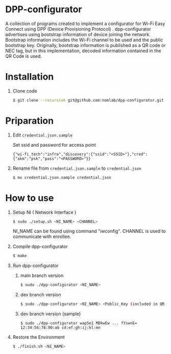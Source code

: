 # DPP-configurator

A collection of programs created to implement a configurator for Wi-Fi Easy Connect using DPP (Device Provisioning Protocol) . dpp-configurator advertises using bootstrap information of device joining the network. Bootstrap information includes the Wi-Fi channel to be used and the public bootstrap key. Originally, bootstrap information is published as a QR code or NEC tag, but in this implementation, decoded information contained in the QR Code is used.  

# Installation 
1. Clone code
   ```bash
   $ git clone --recursive git@github.com:nomlab/dpp-configurator.git
   ```

# Priparation
1. Edit `credential.json.sample`
   
   Set ssid and password for access point
   ```
   {"wi-fi_tech":"infra","discovery":{"ssid":"<SSID>"},"cred":{"akm":"psk","pass":"<PASSWORD>"}}
   ```
2. Rename file from `credential.json.sample` to `credential.json`
   ```bash
   $ mv credential.json.sample credential.json
   ```

# How to use
1. Setup NI ( Network Interface )
   ```bash
   $ sudo ./setup.sh <NI_NAME> <CHANNEL>
   ```
   NI_NAME can be found using command "iwconfig".
   CHANNEL is used to communicate with enrollee.

2. Compile dpp-configurator
   ```bash
   $ make
   ```

3. Run dpp-configurator

   1. main branch version
      ```bash
      $ sudo ./dpp-configurator <NI_NAME> 
      ```
   2. dev branch version
      ```bash
      $ sudo ./dpp-configurator <NI_NAME> <Public_Key (included in QR code)> <Enrollee_MAC_ADDR> <Configurator_MAC_ADDR>
      ```
   3. dev branch version (sample)
      ```
      $ sudo ./dpp-configurator wap5e1 MDkwEw ... fYswnE= 12:34:56:78:90:ab cd:ef:gh:ij:kl:mn  
      ```
4. Restore the Environment
   ```bash
   $ ./finish.sh <NI_NAME>
   ```
   






